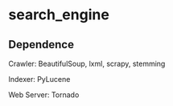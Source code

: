search_engine
=============
Dependence
----------
Crawler:  BeautifulSoup, lxml, scrapy, stemming

Indexer:  PyLucene

Web Server:  Tornado

